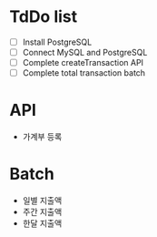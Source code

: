# TdDo list
- [ ] Install PostgreSQL
- [ ] Connect MySQL and PostgreSQL
- [ ] Complete createTransaction API
- [ ] Complete total transaction batch

# API
- 가계부 등록

# Batch
- 일별 지출액
- 주간 지출액
- 한달 지출액
